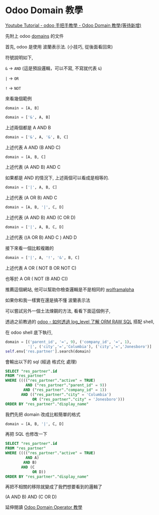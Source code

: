 # Odoo Domain 教學

[Youtube Tutorial - odoo 手把手教學 - Odoo Domain 教學(等待新增)]()

先附上 odoo [domains](https://www.odoo.com/documentation/12.0/howtos/backend.html#domains) 的文件

首先, odoo 是使用 波蘭表示法. (小技巧, 從後面看回來)

符號說明如下,

`&` -> `AND` (這是預設邏輯，可以不寫, 不寫就代表 `&`)

`|` -> `OR`

`!` -> `NOT`

來看幾個範例

```python
domain = [A, B]

domain = ['&', A, B]
```

上述兩個都是 A AND B

```python
domain = ['&', A, '&', B, C]
```

上述代表 A AND (B AND C)

```python
domain = [A, B, C]
```

上述代表 (A AND B) AND C

如果都是 AND 的情況下, 上述兩個可以看成是相等的.

```python
domain = ['|', A, B, C]
```

上述代表 (A OR B) AND C

```python
domain = [A, B, '|', C, D]
```

上述代表 (A AND B) AND (C OR D)

```python
domain = ['|', A, B, C, D]
```
上述代表 ((A OR B) AND C ) AND D

接下來看一個比較複雜的

```python
domain = ['|', A, '!', '&', B, C]
```

上述代表 A OR ( NOT B OR NOT C)

也等於 A OR ( NOT (B AND C))

推薦這個網站, 他可以幫助你檢查邏輯是不是相同的 [wolframalpha](https://www.wolframalpha.com)

如果你和我一樣實在還是搞不懂 波蘭表示法

可以嘗試另外一個土法煉鋼的方法, 看看下面這個例子,

透過之前教過的 [odoo - 如何透過 log_level 了解 ORM RAW SQL](https://github.com/twtrubiks/odoo-docker-tutorial#odoo---%E5%A6%82%E4%BD%95%E9%80%8F%E9%81%8E-log_level-%E4%BA%86%E8%A7%A3-orm-raw-sql) 搭配 shell,

在 odoo shell 底下執行,

```python
domain = [('parent_id', '=', 9), ('company_id', '=', 1),
          '|', ('city','=','Columbia'), ('city','=','Jonesboro')]
self.env['res.partner'].search(domain)
```

會輸出以下的 sql (經過 格式化 處理)

```sql
SELECT "res_partner".id
FROM "res_partner"
WHERE (((("res_partner"."active" = TRUE)
         AND ("res_partner"."parent_id" = 9))
        AND ("res_partner"."company_id" = 1))
       AND (("res_partner"."city" = 'Columbia')
            OR ("res_partner"."city" = 'Jonesboro')))
ORDER BY "res_partner"."display_name"
```

我們先把 domain 改成比較簡單的格式

```python
domain = [A, B, '|', C, D]
```

再把 SQL 也修改一下

```sql
SELECT "res_partner".id
FROM "res_partner"
WHERE (((("res_partner"."active" = TRUE)
         AND A)
        AND B)
       AND (C
            OR D))
ORDER BY "res_partner"."display_name"
```

再把不相關的移除就變成了我們想要看到的邏輯了

(A AND B) AND (C OR D)

延伸閱讀 [Odoo Domain Operator 教學](https://github.com/twtrubiks/odoo-demo-addons-tutorial/tree/master/domain_operator_tutorial)
